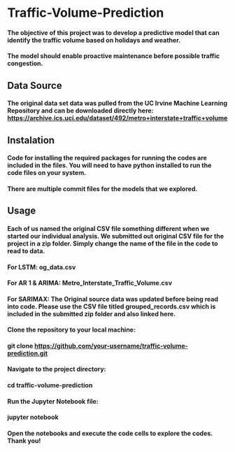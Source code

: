 # Traffic-Volume-Prediction
#### The objective of this project was to develop a predictive model that can identify the traffic volume based on holidays and weather.
#### The model should enable proactive maintenance before possible traffic congestion.
## Data Source
#### The original data set data was pulled from the UC Irvine Machine Learning Repository and can be downloaded directly here: https://archive.ics.uci.edu/dataset/492/metro+interstate+traffic+volume
## Instalation
#### Code for installing the required packages for running the codes are included in the files. You will need to have python installed to run the code files on your system.
#### There are multiple commit files for the models that we explored. 

## Usage
#### Each of us named the original CSV file something different when we started our individual analysis. We submitted out original CSV file for the project in a zip folder. Simply change the name of the file in the code to read to data. 
#### For LSTM: og_data.csv
#### For AR 1 & ARIMA: Metro_Interstate_Traffic_Volume.csv
#### For SARIMAX: The Original source data was updated before being read into code. Please use the CSV file titled grouped_records.csv which is included in the submitted zip folder and also linked here.
#### Clone the repository to your local machine:
#### git clone https://github.com/your-username/traffic-volume-prediction.git

#### Navigate to the project directory:
#### cd traffic-volume-prediction
#### Run the Jupyter Notebook file:
#### jupyter notebook
#### Open the notebooks and execute the code cells to explore the codes. Thank you!
